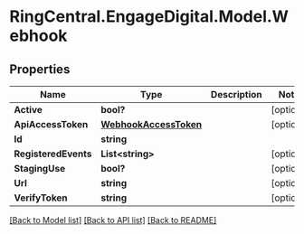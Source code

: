 # RingCentral.EngageDigital.Model.Webhook
## Properties

Name | Type | Description | Notes
------------ | ------------- | ------------- | -------------
**Active** | **bool?** |  | [optional] 
**ApiAccessToken** | [**WebhookAccessToken**](WebhookAccessToken.md) |  | [optional] 
**Id** | **string** |  | 
**RegisteredEvents** | **List&lt;string&gt;** |  | [optional] 
**StagingUse** | **bool?** |  | [optional] 
**Url** | **string** |  | [optional] 
**VerifyToken** | **string** |  | [optional] 

[[Back to Model list]](../README.md#documentation-for-models) [[Back to API list]](../README.md#documentation-for-api-endpoints) [[Back to README]](../README.md)

